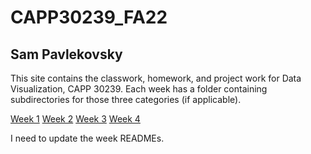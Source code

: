 # CAPP30239_FA22

## Sam Pavlekovsky

This site contains the classwork, homework, and project work for Data Visualization, CAPP 30239. Each week has a folder containing subdirectories for those three categories (if applicable).

[Week 1](./week_01/README.md)
[Week 2](./week_02/README.md)
[Week 3](./week_03/README.md)
[Week 4](./week_04/README.md)

I need to update the week READMEs.